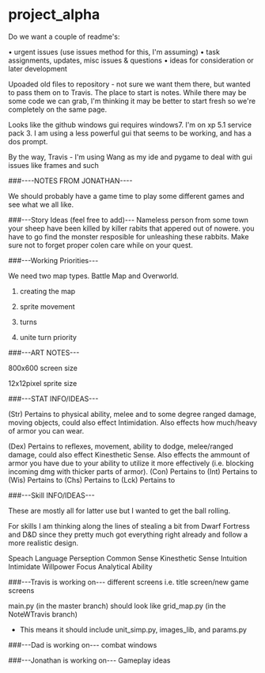 project_alpha
=============

Do we want a couple of readme's:

• urgent issues (use issues method for this, I'm assuming)
• task assignments, updates, misc issues & questions
• ideas for consideration or later development

Upoaded old files to repository - not sure we want them there, but wanted to pass them on to Travis. The place to start is notes. While there may be some code we can grab, I'm thinking it may be better to start fresh so we're completely on the same page.

Looks like the github windows gui requires windows7. I'm on xp 5.1 service pack 3. I am using a less powerful gui that seems to be working, and has a dos prompt.

By the way, Travis - I'm using Wang as my ide and pygame to deal with gui issues like frames and such

###----NOTES FROM JONATHAN----

We should probably have a game time to play some different games and see what we all like.


###---Story Ideas (feel free to add)---
Nameless person from some town 
your sheep have been killed by killer rabits that appered out of nowere.
you have to go find the monster resposible for unleashing these rabbits.
Make sure not to forget proper colen care while on your quest.

###---Working Priorities---

We need two map types. Battle Map and Overworld.

1. creating the map

2. sprite movement

3. turns

4. unite turn priority

###---ART NOTES---

800x600 screen size

12x12pixel sprite size


###---STAT INFO/IDEAS---

(Str) Pertains to physical ability, melee and to some degree ranged damage, moving objects,
could also effect Intimidation. Also effects how much/heavy of armor you can wear.

(Dex) Pertains to reflexes, movement, ability to dodge, melee/ranged damage, could also effect Kinesthetic Sense.
Also effects the ammount of armor you have due to your ability to utilize it more effectively (i.e. blocking incoming dmg with thicker parts of armor).
(Con) Pertains to
(Int) Pertains to
(Wis) Pertains to
(Chs) Pertains to
(Lck) Pertains to

###---Skill INFO/IDEAS---

These are mostly all for latter use but I wanted to get the ball rolling.

For skills I am thinking along the lines of stealing a bit from Dwarf Fortress and D&D since
they pretty much got everything right already and follow a more realistic design.

Speach
Language
Perseption
Common Sense
Kinesthetic Sense
Intuition
Intimidate
Willpower
Focus
Analytical Ability

###---Travis is working on---
different screens i.e. title screen/new game screens

main.py (in the master branch) should look like grid_map.py (in the NoteWTravis branch)
* This means it should include unit\_simp.py, images\_lib, and params.py

###---Dad is working on---
combat windows

###---Jonathan is working on---
Gameplay ideas

